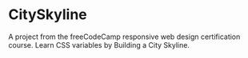 # CitySkyline
A project from the freeCodeCamp responsive web design certification course. Learn CSS variables by Building a City Skyline.
